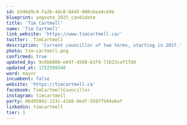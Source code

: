 ```yaml
---
id: b346d9c9-fa2b-4dc8-8445-908cbea4cb4b
blueprint: yegvote_2025_candidate
title: 'Tim Cartmell'
name: 'Tim Cartmell'
link_website: 'https://www.timcartmell.ca/'
twitter: _TimCartmell
description: 'Current councillor of two terms, starting in 2017.'
photo: tim-cartmell.png
confirmed: true
updated_by: 9c6b6866-e047-4568-b3f4-71623caf17dd
updated_at: 1752599348
ward: mayor
incumbent: false
website: 'https://timcartmell.ca'
facebook: TimCartmellCouncillor
instagram: timcartmell
party: 06495042-123c-4168-9edf-5597fb94a6af
linkedin: timcartmell
tier: 1
---
```

